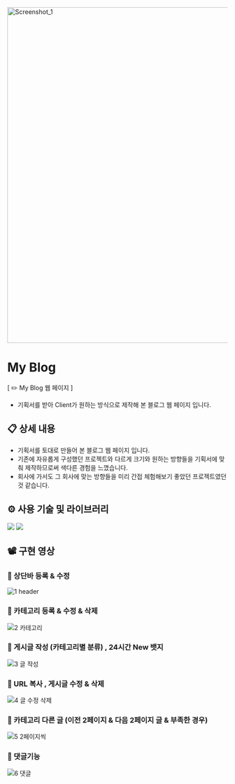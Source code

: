 
<img width="768" alt="Screenshot_1" src="https://user-images.githubusercontent.com/113653130/216612631-4c2bbea6-ab25-4a69-abd1-4e604ad4163c.png">

# My Blog
[ ✏️ My Blog 웹 페이지 ]
- 기획서를 받아 Client가 원하는 방식으로 제작해 본 블로그 웹 페이지 입니다.


## 📋 상세 내용

- 기획서를 토대로 만들어 본 블로그 웹 페이지 입니다. 
- 기존에 자유롭게 구성했던 프로젝트와 다르게 크기와 원하는 방향들을 기획서에 맞춰 제작하므로써 색다른 경험을 느꼈습니다. 
- 회사에 가서도 그 회사에 맞는 방향들을 미리 간접 체험해보기 좋았던 프로젝트였던 것 같습니다. 

## ⚙️ 사용 기술 및 라이브러리
 <img src="https://img.shields.io/badge/JAVA-B700FF?style=flat&logo=Eclipse IDE&logoColor=white"/>  
 <img src="https://img.shields.io/badge/JAVA-B700FF?style=flat&logo=Eclipse IDE&logoColor=white"/>  

## 📽️ 구현 영상

### 📌 상단바 등록 & 수정
![1  header](https://user-images.githubusercontent.com/113653130/216611698-e31b239d-f18c-48bd-8a07-c10298f806bf.gif)

### 📌 카테고리 등록 & 수정 & 삭제
![2  카테고리](https://user-images.githubusercontent.com/113653130/216612121-672dc880-25df-46e0-ab41-9c002ce5c289.gif)

### 📌 게시글 작성 (카테고리별 분류) , 24시간 New 뱃지
![3  글 작성 ](https://user-images.githubusercontent.com/113653130/216612173-df6b21c7-1caa-44cc-be3e-3a246661cdf5.gif)

### 📌 URL 복사 , 게시글 수정 & 삭제 
![4  글 수정 삭제](https://user-images.githubusercontent.com/113653130/216612197-0071d2ab-d93c-43f0-9102-a81a837f6845.gif)

### 📌 카테고리 다른 글 (이전 2페이지 & 다음 2페이지 글 & 부족한 경우) 
![5  2페이지씩](https://user-images.githubusercontent.com/113653130/216612232-cd7dbd0f-94c6-40d4-9284-fe78752933cc.gif)

### 📌 댓글기능
![6  댓글](https://user-images.githubusercontent.com/113653130/216612245-86460edd-989b-454b-9b1b-b5c884b3affa.gif)
